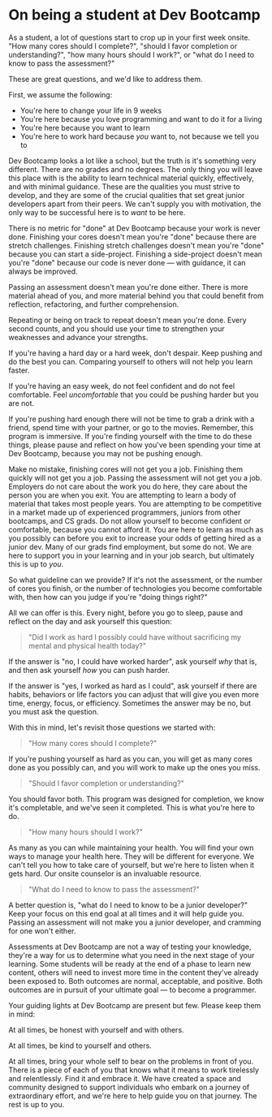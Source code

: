 # On being a student at Dev Bootcamp

As a student, a lot of questions start to crop up in your first week onsite. "How many cores should I complete?", "should I favor completion or understanding?", "how many hours should I work?", or "what do I need to know to pass the assessment?" 

These are great questions, and we'd like to address them.

First, we assume the following:

 * You're here to change your life in 9 weeks
 * You're here because you love programming and want to do it for a living
 * You're here because you want to learn
 * You're here to work hard because _you_ want to, not because we tell you to

Dev Bootcamp looks a lot like a school, but the truth is it's something very different. There are no grades and no degrees. The only thing you will leave this place with is the ability to learn technical material quickly, effectively, and with minimal guidance. These are the qualities you must strive to develop, and they are some of the crucial qualities that set great junior developers apart from their peers. We can't supply you with motivation, the only way to be successful here is to _want_ to be here.

There is no metric for "done" at Dev Bootcamp because your work is never done. Finishing your cores doesn't mean you're "done" because there are stretch challenges. Finishing stretch challenges doesn't mean you're "done" because you can start a side-project. Finishing a side-project doesn't mean you're "done" because our code is never done — with guidance, it can always be improved.

Passing an assessment doesn't mean you're done either. There is more material ahead of you, and more material behind you that could benefit from reflection, refactoring, and further comprehension.

Repeating or being on track to repeat doesn't mean you're done. Every second counts, and you should use your time to strengthen your weaknesses and advance your strengths.

If you're having a hard day or a hard week, don't despair. Keep pushing and do the best you can. Comparing yourself to others will not help you learn faster.

If you're having an easy week, do not feel confident and do not feel comfortable. Feel _uncomfortable_ that you could be pushing harder but you are not.

If you're pushing hard enough there will not be time to grab a drink with a friend, spend time with your partner, or go to the movies. Remember, this program is immersive. If you're finding yourself with the time to do these things, please pause and reflect on how you've been spending your time at Dev Bootcamp, because you may not be pushing enough.

Make no mistake, finishing cores will not get you a job. Finishing them quickly will not get you a job. Passing the assessment will not get you a job. Employers do not care about the work you do here, they care about the person you are when you exit. You are attempting to learn a body of material that takes most people years. You are attempting to be competitive in a market made up of experienced programmers, juniors from other bootcamps, and CS grads. Do not allow yourself to become confident or comfortable, because you cannot afford it. You are here to learn as much as you possibly can before you exit to increase your odds of getting hired as a junior dev. Many of our grads find employment, but some do not. We are here to support you in your learning and in your job search, but ultimately this is up to _you_.

So what guideline can we provide? If it's not the assessment, or the number of cores you finish, or the number of technologies you become comfortable with, then how can you judge if you're "doing things right?"

All we can offer is this. Every night, before you go to sleep, pause and reflect on the day and ask yourself this question:

> "Did I work as hard I possibly could have without sacrificing my mental and physical health today?"

If the answer is "no, I could have worked harder", ask yourself _why_ that is, and then ask yourself _how_ you can push harder.

If the answer is "yes, I worked as hard as I could", ask yourself if there are habits, behaviors or life factors you can adjust that will give you even more time, energy, focus, or efficiency. Sometimes the answer may be no, but you must ask the question.

With this in mind, let's revisit those questions we started with:

> "How many cores should I complete?"

If you're pushing yourself as hard as you can, you will get as many cores done as you possibly can, and you will work to make up the ones you miss.

> "Should I favor completion or understanding?"

You should favor both. This program was designed for completion, we know it's completable, and we've seen it completed. This is what you're here to do.

> "How many hours should I work?"

As many as you can while maintaining your health. You will find your own ways to manage your health here. They will be different for everyone. We can't tell you how to take care of yourself, but we're here to listen when it gets hard. Our onsite counselor is an invaluable resource.

> "What do I need to know to pass the assessment?"

A better question is, "what do I need to know to be a junior developer?" Keep your focus on this end goal at all times and it will help guide you. Passing an assessment will not make you a junior developer, and cramming for one won't either.

Assessments at Dev Bootcamp are not a way of testing your knowledge, they're a way for us to determine what you need in the next stage of your learning. Some students will be ready at the end of a phase to learn new content, others will need to invest more time in the content they've already been exposed to. Both outcomes are normal, acceptable, and positive. Both outcomes are in pursuit of your ultimate goal — to become a programmer.

Your guiding lights at Dev Bootcamp are present but few. Please keep them in mind:

At all times, be honest with yourself and with others.

At all times, be kind to yourself and others.

At all times, bring your whole self to bear on the problems in front of you. There is a piece of each of you that knows what it means to work tirelessly and relentlessly. Find it and embrace it. We have created a space and community designed to support individuals who embark on a journey of extraordinary effort, and we're here to help guide you on that journey. The rest is up to you.
